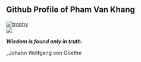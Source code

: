 
  ## Github Profile of Pham Van Khang
[![trophy](https://github-profile-trophy.vercel.app/?username=vkhangstack)](https://github.com/vkhangstack/vkhangstack)  
<img align="center" src="https://github-readme-stats.vercel.app/api/?username=vkhangstack&theme=dracula" />

  _**Wisdom is found only in truth.**_

_Johann Wolfgang von Goethe